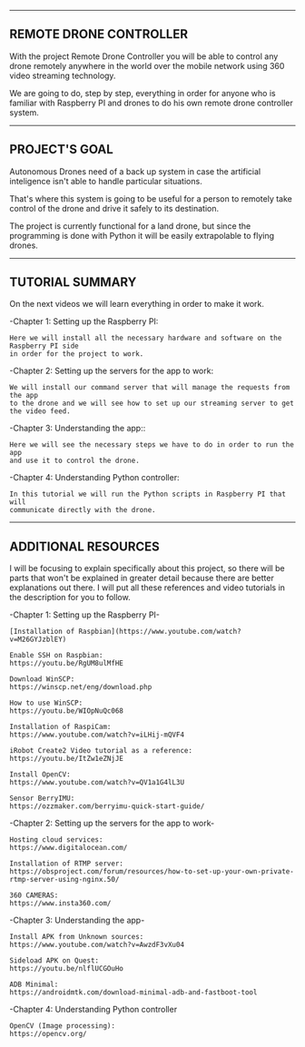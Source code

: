 ----------------
REMOTE DRONE CONTROLLER
----------------

With the project Remote Drone Controller you will be able to control any drone remotely anywhere in the world over the mobile network using 360 video streaming technology. 

We are going to do, step by step, everything in order for anyone who is familiar with Raspberry PI and drones to do his own remote drone controller system.

----------------
PROJECT'S GOAL
----------------

Autonomous Drones need of a back up system in case the artificial inteligence isn't able to handle particular situations. 

That's where this system is going to be useful for a person to remotely take control of the drone and drive it safely to its destination.

The project is currently functional for a land drone, but since the programming is done with Python it will be easily extrapolable to flying drones.

------------------
TUTORIAL SUMMARY
------------------

On the next videos we will learn everything in order to make it work.

-Chapter 1: Setting up the Raspberry PI:
	
	Here we will install all the necessary hardware and software on the Raspberry PI side 
	in order for the project to work.

-Chapter 2: Setting up the servers for the app to work:

	We will install our command server that will manage the requests from the app 
	to the drone and we will see how to set up our streaming server to get the video feed.
	
-Chapter 3: Understanding the app::

	Here we will see the necessary steps we have to do in order to run the app 
	and use it to control the drone.

-Chapter 4: Understanding Python controller:

	In this tutorial we will run the Python scripts in Raspberry PI that will 
	communicate directly with the drone.

------------------
ADDITIONAL RESOURCES
------------------

I will be focusing to explain specifically about this project, so there will be parts that won't be explained in greater detail because there are better explanations out there. 
I will put all these references and video tutorials in the description for you to follow.

-Chapter 1: Setting up the Raspberry PI-

	[Installation of Raspbian](https://www.youtube.com/watch?v=M26GYJzblEY)

	Enable SSH on Raspbian:
	https://youtu.be/RgUM8ulMfHE

	Download WinSCP:
	https://winscp.net/eng/download.php

	How to use WinSCP:
	https://youtu.be/WIOpNuQc068

	Installation of RaspiCam:
	https://www.youtube.com/watch?v=iLHij-mQVF4

	iRobot Create2 Video tutorial as a reference:
	https://youtu.be/ItZw1eZNjJE

	Install OpenCV:
	https://www.youtube.com/watch?v=QV1a1G4lL3U

	Sensor BerryIMU:
	https://ozzmaker.com/berryimu-quick-start-guide/

-Chapter 2: Setting up the servers for the app to work-

	Hosting cloud services:
	https://www.digitalocean.com/

	Installation of RTMP server:
	https://obsproject.com/forum/resources/how-to-set-up-your-own-private-rtmp-server-using-nginx.50/

	360 CAMERAS:
	https://www.insta360.com/
	

-Chapter 3: Understanding the app-
	
	Install APK from Unknown sources:
	https://www.youtube.com/watch?v=AwzdF3vXu04

	Sideload APK on Quest:
	https://youtu.be/nlflUCGOuHo

	ADB Minimal:
	https://androidmtk.com/download-minimal-adb-and-fastboot-tool


-Chapter 4: Understanding Python controller

	OpenCV (Image processing):
	https://opencv.org/


